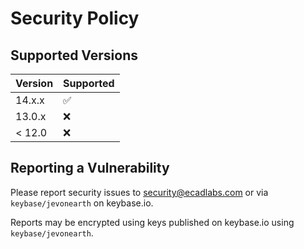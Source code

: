 # Security Policy

## Supported Versions

| Version | Supported          |
| ------- | ------------------ |
| 14.x.x  | :white_check_mark: |
| 13.0.x  | :x:                |
| < 12.0  | :x:                |

## Reporting a Vulnerability

Please report security issues to security@ecadlabs.com or via `keybase/jevonearth` on keybase.io.

Reports may be encrypted using keys published on keybase.io using `keybase/jevonearth`.
